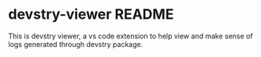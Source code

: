 # devstry-viewer README

This is devstry viewer, a vs code extension to help view and make sense of logs generated through devstry package.
